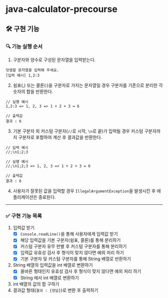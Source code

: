 # java-calculator-precourse

## 🛠️ 구현 기능

### 🔍 기능 실행 순서
1. 구분자와 양수로 구성된 문자열을 입력받는다.
```text
덧셈할 문자열을 입력해 주세요.
[입력 예시] 1,2:3
```

2. 쉼표(,) 또는 콜론(:)을 구분자로 가지는 문자열일 경우 구분자를 기준으로 분리한 각 숫자의 합을 반환한다.
```text
// 실행 예시
1,2:3 => 1, 2, 3 => 1 + 2 + 3 = 6

// 출력값
결과 : 6
```

3. 기본 구분자 외 커스텀 구분자(`//`로 시작, `\n`로 끝)가 입력될 경우 커스텀 구분자까지 구분자로 포함하여 계산 후 결과값을 반환한다.
```text
// 입력 예시
//;\n1;2;3

// 실행 예시
//;\n1;2;3 => 1, 2, 3 => 1 + 2 + 3 = 6

// 출력값
결과 : 6
```

4. 사용자가 잘못된 값을 입력할 경우 `IllegalArgumentException`을 발생시킨 후 애플리케이션은 종료된다.

---

### ✅ 구현 기능 목록
1. 입력값 받기
    - [x] `Console.readLine()`을 통해 사용자에게 입력값 받기
    - [x] 해당 입력값을 기본 구분자(쉼표, 콜론)를 통해 분리하기
    - [x] 커스텀 구분자 유무 판별 후 커스텀 구분자를 통해 분리하기
    - [x] 입력값 유효성 검사 후 형식이 맞지 않다면 예외 처리 하기
    - [x] 기본 구분자 및 커스텀 구분자를 통해 String 배열로 반환하기
2. String 배열의 입력값을 int 배열로 변환하기
    - [x] 올바른 형태인지 유효성 검사 후 형식이 맞지 않다면 예외 처리 하기
    - [x] String 에서 int 배열로 변환하기
3. int 배열의 값의 합 구하기
4. 결과값 형태(`결과 : {정답}`)로 변환 후 출력하기

